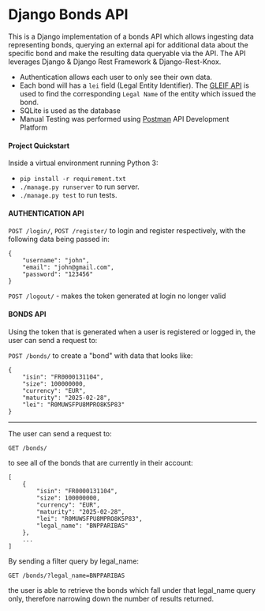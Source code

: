 # Django Bonds API

This is a Django implementation of a bonds API which allows ingesting data representing bonds, querying an external api for additional data about the specific bond and make the resulting data queryable via the API. The API leverages Django & Django Rest Framework & Django-Rest-Knox.

- Authentication allows each user to only see their own data.
- Each bond will has a `lei` field (Legal Entity Identifier). The [GLEIF API](https://www.gleif.org/en/lei-data/gleif-lei-look-up-api/access-the-api) is used to find the corresponding `Legal Name` of the entity which issued the bond.
- SQLite is used as the database
- Manual Testing was performed using [Postman](https://www.postman.com/) API Development Platform

#### Project Quickstart

Inside a virtual environment running Python 3:

- `pip install -r requirement.txt`
- `./manage.py runserver` to run server.
- `./manage.py test` to run tests.

#### AUTHENTICATION API

`POST /login/`,
`POST /register/` to login and register respectively,
with the following data being passed in:

```
{
    "username": "john",
    "email": "john@gmail.com",
    "password": "123456"
}
```

`POST /logout/` - makes the token generated at login no longer valid

#### BONDS API

Using the token that is generated when a user is registered or logged in, the user can send a request to:

`POST /bonds/`
to create a "bond" with data that looks like:

```
{
    "isin": "FR0000131104",
    "size": 100000000,
    "currency": "EUR",
    "maturity": "2025-02-28",
    "lei": "R0MUWSFPU8MPRO8K5P83"
}
```

---

The user can send a request to:

`GET /bonds/`

to see all of the bonds that are currently in their account:

```
[
    {
        "isin": "FR0000131104",
        "size": 100000000,
        "currency": "EUR",
        "maturity": "2025-02-28",
        "lei": "R0MUWSFPU8MPRO8K5P83",
        "legal_name": "BNPPARIBAS"
    },
    ...
]
```

By sending a filter query by legal_name:

`GET /bonds/?legal_name=BNPPARIBAS`

the user is able to retrieve the bonds which fall under that legal_name query only, therefore narrowing down the number of results returned.

